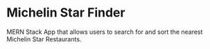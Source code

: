 # Michelin Star Finder
MERN Stack App that allows users to search for and sort the nearest Michelin Star Restaurants.
